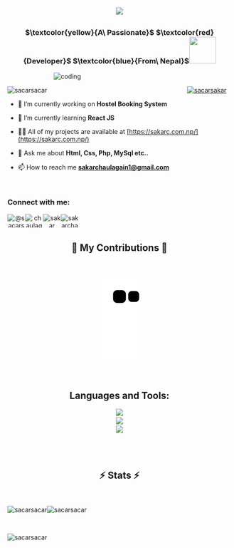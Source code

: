 <h1 align="center">
    <img src="https://readme-typing-svg.herokuapp.com/?font=Righteous&size=35&center=true&vCenter=true&width=500&height=70&duration=4000&lines=Hi+There!+👋;+I'm+Sakar+Chaulagain!;" />
</h1>

<h3 align="center" >  $\textcolor{yellow}{A\ Passionate}$  $\textcolor{red}{Developer}$  $\textcolor{blue}{From\ Nepal}$<img width="60" height="60" src="https://github.com/sacarsacar/sacarsacar/assets/104842066/fefa7187-068e-4b1f-adc7-dc54977f9874">
</h3>



<img align= "right" alt ="coding" width ="400" src ="https://camo.githubusercontent.com/7de37139d0b4c1ce40865e799b446c0e963a3dd8fb68d239707237c40604fa3d/68747470733a2f2f63646e2e6472696262626c652e636f6d2f75736572732f3733303730332f73637265656e73686f74732f363538313234332f6176656e746f2e676966">

<br>
<div align="center">
<p align="left"> <img src="https://komarev.com/ghpvc/?username=sacarsacar&label=Profile%20views&color=0e75b6&style=flat" alt="sacarsacar" /> &nbsp&nbsp&nbsp&nbsp&nbsp&nbsp&nbsp&nbsp&nbsp&nbsp&nbsp&nbsp&nbsp&nbsp&nbsp&nbsp&nbsp&nbsp&nbsp&nbsp&nbsp&nbsp&nbsp&nbsp&nbsp&nbsp&nbsp&nbsp&nbsp&nbsp&nbsp&nbsp&nbsp&nbsp&nbsp&nbsp&nbsp&nbsp&nbsp&nbsp&nbsp&nbsp&nbsp&nbsp&nbsp&nbsp&nbsp&nbsp&nbsp&nbsp&nbsp&nbsp&nbsp&nbsp&nbsp&nbsp&nbsp&nbsp&nbsp&nbsp&nbsp&nbsp&nbsp&nbsp&nbsp&nbsp&nbsp&nbsp&nbsp&nbsp&nbsp&nbsp&nbsp&nbsp&nbsp&nbsp&nbsp&nbsp <a  href="https://twitter.com/sacarsakar" target="blank"><img src="https://img.shields.io/twitter/follow/sacarsakar?logo=twitter" alt="sacarsakar" /></a> </p>
 </div>

- 🔭 I’m currently working on **Hostel Booking System**

- 🌱 I’m currently learning **React JS**

- 👨‍💻 All of my projects are available at [https://sakarc.com.np/](https://sakarc.com.np/)

- 💬 Ask me about **Html, Css, Php, MySql etc..**

- 📫 How to reach me **sakarchaulagain1@gmail.com**

<br>

<h3 align="left">Connect with me:</h3>

<div align="center">
<a href="https://twitter.com/@sacarsakar" target="blank"><img align="left" src="https://raw.githubusercontent.com/rahuldkjain/github-profile-readme-generator/master/src/images/icons/Social/twitter.svg" alt="@sacarsakar" height="30" width="40" /></a>

<a href="https://linkedin.com/in/chaulagain sakar" target="blank"><img align="left" src="https://raw.githubusercontent.com/rahuldkjain/github-profile-readme-generator/master/src/images/icons/Social/linked-in-alt.svg" alt="chaulagain sakar" height="30" width="40" /></a>

<a href="https://fb.com/sakar chaulagain" target="blank"><img align="left" src="https://raw.githubusercontent.com/rahuldkjain/github-profile-readme-generator/master/src/images/icons/Social/facebook.svg" alt="sakar chaulagain" height="30" width="40" /></a>

<a href="https://instagram.com/sakarchaulagain" target="blank"><img align="left" src="https://raw.githubusercontent.com/rahuldkjain/github-profile-readme-generator/master/src/images/icons/Social/instagram.svg" alt="sakarchaulagain" height="30" width="40" /></a>
</div>

<br> <br>
<div align="center">
  <h2>🐍 My Contributions 🐍</h2>
  <br>
    
![snake gif](https://github.com/sacarsacar/sacarsacar/blob/output/github-contribution-grid-snake.svg)
  <br/><br/><br/>
</div>

<h2 align="center">Languages and Tools:</h2>
<div align="center">
    <img src="https://skillicons.dev/icons?i=react,bootstrap,html,css,vscode,github,tailwind,git,linux" /> <br>
    <img src="https://skillicons.dev/icons?i=nodejs,python,javascript,wordpress,mongodb,c,java,mysql,photoshop"/> <br>  
     <img src="https://skillicons.dev/icons?i=matlab,gitlab,php" /><br>
</div>

<br> <br>
<h2 align="center">⚡ Stats ⚡</h2>
<br>
<div align=center>
<p>&nbsp;<img align="left" src="https://github-readme-stats.vercel.app/api?username=sacarsacar&show_icons=true&locale=en&theme=synthwave" alt="sacarsacar" /> &nbsp&nbsp&nbsp&nbsp&nbsp&nbsp&nbsp&nbsp&nbsp &nbsp&nbsp&nbsp&nbsp&nbsp&nbsp&nbsp&nbsp&nbsp 
<img align="left" src="https://github-readme-streak-stats.herokuapp.com/?user=sacarsacar&theme=merko&" alt="sacarsacar" /> </p>

  <br/>
<p><img align="left" src="https://github-readme-stats.vercel.app/api/top-langs?username=sacarsacar&show_icons=true&locale=en&layout=compact&theme=radical" alt="sacarsacar" /></p>

</div>



